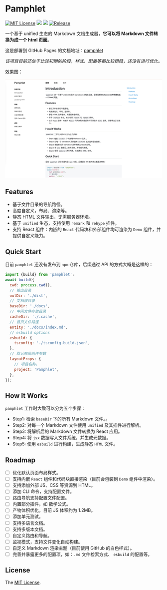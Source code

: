 # Pamphlet

[![MIT License](https://img.shields.io/badge/license-MIT-brightgreen.svg)](https://github.com/huk10/pamphlet/blob/master/LICENSE)
![](https://img.shields.io/badge/types-included-blue.svg)
![](https://github.com/huk10/pamphlet/wiki/coverage.svg)
[![Release](https://img.shields.io/github/release/huk10/pamphlet.svg?style=flat-square)](https://github.com/huk10/pamphlet/releases)

一个基于 unified 生态的 Markdown 文档生成器，**它可以将 Markdown 文件转换为成一个 html 页面**。

这是部署到 GitHub Pages 的文档地址：[pamphlet](https://huk10.github.io/pamphlet/)

*该项目目前还处于比较初期的阶段，样式、配置等都比较粗糙，还没有进行优化。*

效果图：

![](./assets/preview.jpg)

## Features

- 基于文件目录的导航路径。
- 高度自定义，布局、渲染等。
- 静态 HTML 文件输出，无需服务器环境。
- 基于 `unified` 生态，支持使用 `remark` 和 `rehype` 插件。
- 支持 React 组件：内嵌的 `React` 代码块和外部组件均可渲染为 `Demo` 组件，并提供自定义能力。

## Quick Start

目前 `pamphlet` 还没有发布到 `npm` 仓库，后续通过 API 的方式大概是这样的：

```javascript
import {build} from 'pamphlet';
await build({
  cwd: process.cwd(),
  // 输出目录
  outDir: './dist',
  // 文档根目录
  baseDir: './docs',
  // 中间文件存放目录
  cacheDir: './.cache',
  // 首页文件路径
  entity: './docs/index.md',
  // esbuild options
  esbuild: {
    tsconfig: './tsconfig.build.json',
  },
  // 默认布局组件参数
  layoutProps: {
    // 项目名称。
    project: 'Pamphlet',
  },
});
```

## How It Works

`pamphlet` 工作时大致可以分为五个步骤：

- Step1: 检索 `baseDir` 下的所有 Markdown 文件。。
- Step2: 对每一个 Markdown 文件使用 `unified` 及其插件进行解析。
- Step3: 将解析后的 Markdown 文件转换为 React 应用。
- Step4: 将 `jsx` 数据写入文件系统，并生成元数据。
- Step5: 使用 `esbuild` 进行构建，生成静态 `HTML` 文件。

## Roadmap

- [ ] 优化默认页面布局样式。
- [ ] 支持内嵌 `React` 组件和代码块直接渲染（目前会包装到 `Demo` 组件中渲染）。
- [ ] 支持添加外部 JS、CSS 等资源到 HTML。
- [ ] 添加 CLI 命令，支持配置文件。
- [ ] 路由导航支持配置文件配置。
- [ ] 内置部分插件，如 数学公式。
- [ ] 产物体积优化。目前 JS 体积约为 1.2MB。
- [ ] 添加单元测试。
- [ ] 支持多语言文档。
- [ ] 支持多版本文档。
- [ ] 自定义路由和导航。
- [ ] 监视模式，支持文件变化自动构建。
- [ ] 自定义 Markdown 渲染主题（目前使用 GitHub 的白色样式）。
- [ ] 完善并暴露更多的配置项，如：`.md` 文件检索方式、 `esbuild` 的配置等。

## License

The [MIT License](./LICENSE).
